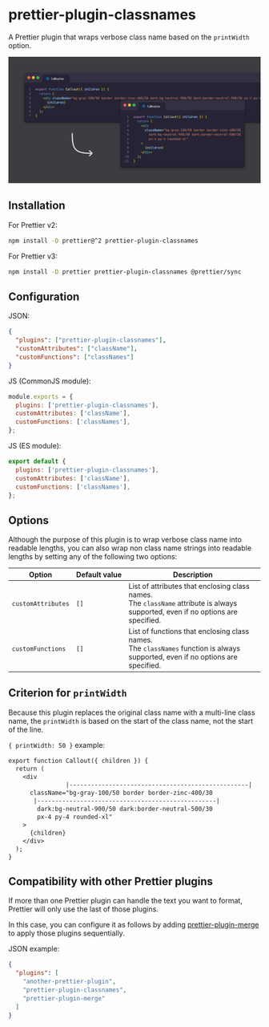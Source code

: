 # prettier-plugin-classnames

A Prettier plugin that wraps verbose class name based on the `printWidth` option.

![A use case for this plugin.](.github/banner.png)

## Installation

For Prettier v2:

```sh
npm install -D prettier@^2 prettier-plugin-classnames
```

For Prettier v3:

```sh
npm install -D prettier prettier-plugin-classnames @prettier/sync
```

## Configuration

JSON:

```json
{
  "plugins": ["prettier-plugin-classnames"],
  "customAttributes": ["className"],
  "customFunctions": ["classNames"]
}
```

JS (CommonJS module):

```javascript
module.exports = {
  plugins: ['prettier-plugin-classnames'],
  customAttributes: ['className'],
  customFunctions: ['classNames'],
};
```

JS (ES module):

```javascript
export default {
  plugins: ['prettier-plugin-classnames'],
  customAttributes: ['className'],
  customFunctions: ['classNames'],
};
```

## Options

Although the purpose of this plugin is to wrap verbose class name into readable lengths, you can also wrap non class name strings into readable lengths by setting any of the following two options:

<!-- prettier-ignore -->
Option | Default&nbsp;value | Description
--- | --- | ---
`customAttributes` | `[]` | List of attributes that enclosing class names.<br>The `className` attribute is always supported, even if no options are specified.
`customFunctions` | `[]` | List of functions that enclosing class names.<br>The `classNames` function is always supported, even if no options are specified.

## Criterion for `printWidth`

Because this plugin replaces the original class name with a multi-line class name, the `printWidth` is based on the start of the class name, not the start of the line.

`{ printWidth: 50 }` example:

```
export function Callout({ children }) {
  return (
    <div
                |--------------------------------------------------|
      className="bg-gray-100/50 border border-zinc-400/30
       |--------------------------------------------------|
        dark:bg-neutral-900/50 dark:border-neutral-500/30
        px-4 py-4 rounded-xl"
    >
      {children}
    </div>
  );
}
```

## Compatibility with other Prettier plugins

If more than one Prettier plugin can handle the text you want to format, Prettier will only use the last of those plugins.

In this case, you can configure it as follows by adding [prettier-plugin-merge](https://github.com/ony3000/prettier-plugin-merge) to apply those plugins sequentially.

JSON example:

```json
{
  "plugins": [
    "another-prettier-plugin",
    "prettier-plugin-classnames",
    "prettier-plugin-merge"
  ]
}
```
